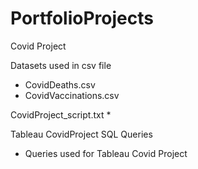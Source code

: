 # PortfolioProjects
Covid Project

Datasets used in csv file
* CovidDeaths.csv
* CovidVaccinations.csv


CovidProject_script.txt
*

Tableau CovidProject SQL Queries
* Queries used for Tableau Covid Project
